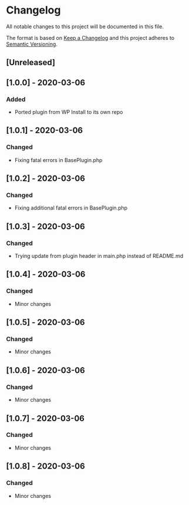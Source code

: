 # Changelog
All notable changes to this project will be documented in this file.

The format is based on [Keep a Changelog](http://keepachangelog.com/en/1.0.0/)
and this project adheres to [Semantic Versioning](http://semver.org/spec/v2.0.0.html).

## [Unreleased]

## [1.0.0] - 2020-03-06
### Added
- Ported plugin from WP Install to its own repo

## [1.0.1] - 2020-03-06
### Changed
- Fixing fatal errors in BasePlugin.php

## [1.0.2] - 2020-03-06
### Changed
- Fixing additional fatal errors in BasePlugin.php

## [1.0.3] - 2020-03-06
### Changed
- Trying update from plugin header in main.php instead of README.md

## [1.0.4] - 2020-03-06
### Changed
- Minor changes

## [1.0.5] - 2020-03-06
### Changed
- Minor changes

## [1.0.6] - 2020-03-06
### Changed
- Minor changes

## [1.0.7] - 2020-03-06
### Changed
- Minor changes

## [1.0.8] - 2020-03-06
### Changed
- Minor changes
